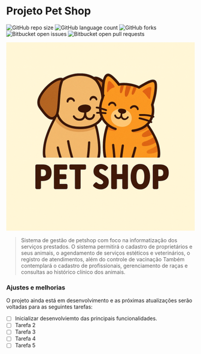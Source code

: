 # Projeto Pet Shop

![GitHub repo size](https://img.shields.io/github/repo-size/iuricode/petshop-backend?style=for-the-badge)
![GitHub language count](https://img.shields.io/github/languages/count/iuricode/petshop-backend?style=for-the-badge)
![GitHub forks](https://img.shields.io/github/forks/iuricode/petshop-backend?style=for-the-badge)
![Bitbucket open issues](https://img.shields.io/bitbucket/issues/iuricode/petshop-backend?style=for-the-badge)
![Bitbucket open pull requests](https://img.shields.io/bitbucket/pr-raw/iuricode/petshop-backend?style=for-the-badge)

<img src="imagem.png" alt="Exemplo imagem">

> Sistema de gestão de petshop com foco na informatização dos serviços prestados. O sistema permitirá o cadastro de proprietários e seus animais, o agendamento de serviços estéticos e veterinários, o registro de atendimentos, além do controle de vacinação Também contemplará o cadastro de profissionais, gerenciamento de raças e consultas ao histórico clínico dos animais.

### Ajustes e melhorias

O projeto ainda está em desenvolvimento e as próximas atualizações serão voltadas para as seguintes tarefas:

- [ ] Inicializar desenvolviemto das principais funcionalidades.
- [ ] Tarefa 2
- [ ] Tarefa 3
- [ ] Tarefa 4
- [ ] Tarefa 5
